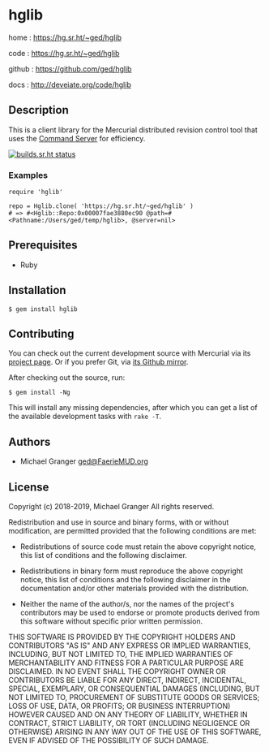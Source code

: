 # hglib

home
: https://hg.sr.ht/~ged/hglib

code
: https://hg.sr.ht/~ged/hglib

github
: https://github.com/ged/hglib

docs
: http://deveiate.org/code/hglib


## Description

This is a client library for the Mercurial distributed revision control tool
that uses the [Command Server][cmdserver] for efficiency.

[![builds.sr.ht status](https://builds.sr.ht/~ged/hglib.svg)](https://builds.sr.ht/~ged/hglib?)

### Examples

    require 'hglib'

    repo = Hglib.clone( 'https://hg.sr.ht/~ged/hglib' )
    # => #<Hglib::Repo:0x00007fae3880ec90 @path=#<Pathname:/Users/ged/temp/hglib>, @server=nil>


## Prerequisites

* Ruby


## Installation

    $ gem install hglib


## Contributing

You can check out the current development source with Mercurial via its
[project page](https://hg.sr.ht/~ged/hglib). Or if you prefer Git, via
[its Github mirror](https://github.com/ged/hglib).

After checking out the source, run:

    $ gem install -Ng

This will install any missing dependencies, after which you can get a list of
the available development tasks with `rake -T`.


## Authors

- Michael Granger <ged@FaerieMUD.org>


## License

Copyright (c) 2018-2019, Michael Granger
All rights reserved.

Redistribution and use in source and binary forms, with or without
modification, are permitted provided that the following conditions are met:

* Redistributions of source code must retain the above copyright notice,
  this list of conditions and the following disclaimer.

* Redistributions in binary form must reproduce the above copyright notice,
  this list of conditions and the following disclaimer in the documentation
  and/or other materials provided with the distribution.

* Neither the name of the author/s, nor the names of the project's
  contributors may be used to endorse or promote products derived from this
  software without specific prior written permission.

THIS SOFTWARE IS PROVIDED BY THE COPYRIGHT HOLDERS AND CONTRIBUTORS "AS IS"
AND ANY EXPRESS OR IMPLIED WARRANTIES, INCLUDING, BUT NOT LIMITED TO, THE
IMPLIED WARRANTIES OF MERCHANTABILITY AND FITNESS FOR A PARTICULAR PURPOSE ARE
DISCLAIMED. IN NO EVENT SHALL THE COPYRIGHT OWNER OR CONTRIBUTORS BE LIABLE
FOR ANY DIRECT, INDIRECT, INCIDENTAL, SPECIAL, EXEMPLARY, OR CONSEQUENTIAL
DAMAGES (INCLUDING, BUT NOT LIMITED TO, PROCUREMENT OF SUBSTITUTE GOODS OR
SERVICES; LOSS OF USE, DATA, OR PROFITS; OR BUSINESS INTERRUPTION) HOWEVER
CAUSED AND ON ANY THEORY OF LIABILITY, WHETHER IN CONTRACT, STRICT LIABILITY,
OR TORT (INCLUDING NEGLIGENCE OR OTHERWISE) ARISING IN ANY WAY OUT OF THE USE
OF THIS SOFTWARE, EVEN IF ADVISED OF THE POSSIBILITY OF SUCH DAMAGE.


[cmdserver]:https://www.mercurial-scm.org/wiki/CommandServer

